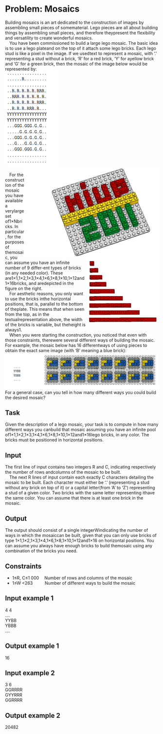 # Problem: Mosaics  
Building mosaics is an art dedicated to the construction of images by assembling small pieces of somematerial.  Lego pieces are all about building things by assembling small pieces, and therefore theypresent the flexibility and versatility to create wonderful mosaics.  
&emsp;You have been commissioned to build a large lego mosaic.  The basic idea is to use a lego plateand on the top of it attach some lego bricks.  Each lego stud is like a pixel in the image.  If we usedtext to represent a mosaic, with ‘.’  representing a stud without a brick, ‘R’ for a red brick, ‘Y’ for ayellow brick and ‘G’ for a green brick, then the mosaic of the image below would be represented by:  
<img src="map.png"> 
<img src="legoMIUP2011.png" align="right" >   
<img src="lego_escada.png" align="right">  
&emsp;For the construction of the mosaic you have available a verylarge set of1×Nbricks.  In particular, for the purposes of themosaic, you can assume you have an infinite number of 9 differ-ent types of bricks (in any needed color).  These are1×1,1×2,1×3,1×4,1×6,1×8,1×10,1×12and1×16bricks,  and aredepicted in the figure on the right.  
&emsp;For  aesthetic  reasons,  you  only  want  to  use  the  bricks  inthe horizontal positions, that is, parallel to the bottom of theplate. This means that when seen from the top, as in the textualrepresentation above, the width of the bricks is variable, but theheight is always1.  
&emsp;When  you  were  starting  the  construction,  you  noticed  that  even  with  those  constraints,  therewere several different ways of building the mosaic.  For example, the mosaic below has 16 differentways of using pieces to obtain the exact same image (with ‘B’ meaning a blue brick):  
<img src="ex1.png">  
For a general case, can you tell in how many different ways you could build the desired mosaic?  

## Task   
Given the description of a lego mosaic, your task is to compute in how many different ways you canbuild  that  mosaic  assuming  you  have  an  infinite  pool of1×1,1×2,1×3,1×4,1×6,1×8,1×10,1×12and1×16lego bricks, in any color.  The bricks must be positioned in horizontal positions.  

## Input  
The first line of input contains two integers R and C, indicating respectively the number of rows andcolumns of the mosaic to be built.  
&emsp;The next R lines of input contain each exactly C characters detailing the mosaic to be built.  Each character must either be ‘.’  (representing a stud without any brick on top of it) or a capital letter(from ‘A’ to ‘Z’) representing a stud of a given color.  Two bricks with the same letter representing ithave the same color.  You can assume that there is at least one brick in the mosaic.  

## Output  
The output should consist of a single integerWindicating the number of ways in which the mosaiccan  be  built,  given  that  you  can  only  use  bricks  of  type 1×1,1×2,1×3,1×4,1×6,1×8,1×10,1×12and1×16 on horizontal positions.  You can assume you always have enough bricks to build themosaic using any combination of the bricks you need.  
## Constraints 
- 1≤R, C≤1 000 &emsp;Number of rows and columns of the mosaic  
- 1≤W <263  &emsp;&emsp;&nbsp;&nbsp;Number of different ways to build the mosaic  
## Input example 1  
4 4  
....  
YYBB  
YBBB  
....  
## Output example 1  
16  
##  Input example 2  
3 6  
GGRRRR  
GYYRRR  
GGRRRR  
## Output example 2  
20482

